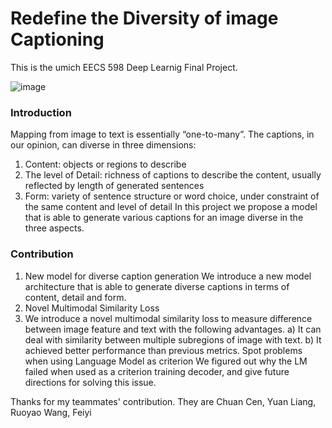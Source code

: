 # Redefine the Diversity of image Captioning

This is the umich EECS 598 Deep Learnig Final Project. 


![image](https://github.com/oliverwangx/Redefine-the-Diversity-of-image-Captioning/blob/master/poster.png)

### Introduction

Mapping from image to text is essentially “one-to-many”. The captions, in our opinion, can diverse in three dimensions:
1. Content: objects or regions to describe
2. The level of Detail: richness of captions to describe the content, usually reflected by length of generated sentences
3. Form: variety of sentence structure or word choice, under constraint of the same content and level of detail
In this project we propose a model that is able to generate various captions for an image diverse in the three aspects.

### Contribution

1. New model for diverse caption generation
We introduce a new model architecture that is able to generate diverse captions in terms of content, detail and form.
2. Novel Multimodal Similarity Loss
3. We introduce a novel multimodal similarity loss to measure difference between image feature and text with the following advantages.
a) It can deal with similarity between multiple subregions of image with text.
b) It achieved better performance than previous metrics. Spot problems when using Language Model as criterion
We figured out why the LM failed when used as a criterion training decoder, and give future directions for solving this issue.

Thanks for my teammates' contribution. They are Chuan Cen, Yuan Liang, Ruoyao Wang, Feiyi
